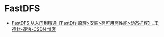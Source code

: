 # FastDFS

- [FastDFS 从入门到精通【FastDfs 原理>安装>高可用高性能>动态扩容】\_王德封-逐浪-CSDN 博客](https://blog.csdn.net/szwangdf/article/details/102760988)
